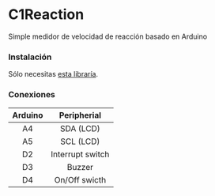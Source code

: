 # C1Reaction
Simple medidor de velocidad de reacción basado en Arduino

### Instalación

Sólo necesitas [esta libraría](https://github.com/fdebrabander/Arduino-LiquidCrystal-I2C-library).

### Conexiones

| Arduino |    Peripherial   |
|:-------:|:----------------:|
| A4      |     SDA (LCD)    |
| A5      |     SCL (LCD)    |
| D2      | Interrupt switch |
| D3      |      Buzzer      |
| D4      |   On/Off swicth  |
